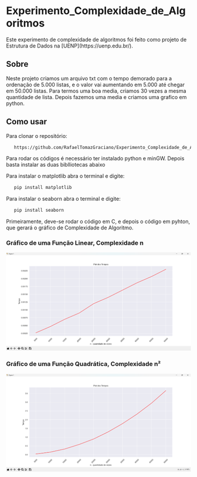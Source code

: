 # Experimento_Complexidade_de_Algoritmos


<p>Este experimento de complexidade de algoritmos foi feito como projeto de Estrutura de Dados na [UENP](https://uenp.edu.br/).<p>  




## Sobre


<p>Neste projeto criamos um arquivo txt com o tempo demorado para a ordenação de 5.000 listas, e o valor vai aumentando em 5.000 até chegar em 50.000 listas. Para termos uma boa media, criamos 30 vezes a mesma quantidade de lista. Depois fazemos uma media e criamos uma grafico em python.<p>  




## Como usar  


Para clonar o repositório:  

```bash
   https://github.com/RafaelTomazGraciano/Experimento_Complexidade_de_Algoritmos.git
```

<p>Para rodar os códigos é necessário ter instalado python e minGW. Depois basta instalar as duas biblliotecas abaixo<p>  

Para instalar o matplotlib abra o terminal e digite:

```bash
   pip install matplotlib
```

Para instalar o seaborn abra o terminal e digite:

```bash
   pip install seaborn
```


<p>Primeiramente, deve-se rodar o código em C, e depois o código em pyhton, que gerará o gráfico de Complexidade de Algoritmo.<p>  


### Gráfico de uma Função Linear, Complexidade n

   
![Função linear, Complpexidade n](imagens/linear.png)  





### Gráfico de uma Função Quadrática, Complexidade n²


![Função quadratico, Complpexidade n²](imagens/quadratico.png)  



